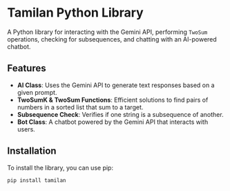 # Tamilan Python Library

A Python library for interacting with the Gemini API, performing `TwoSum` operations, checking for subsequences, and chatting with an AI-powered chatbot.

## Features

- **AI Class**: Uses the Gemini API to generate text responses based on a given prompt.
- **TwoSumK & TwoSum Functions**: Efficient solutions to find pairs of numbers in a sorted list that sum to a target.
- **Subsequence Check**: Verifies if one string is a subsequence of another.
- **Bot Class**: A chatbot powered by the Gemini API that interacts with users.

## Installation

To install the library, you can use pip:

```bash
pip install tamilan
